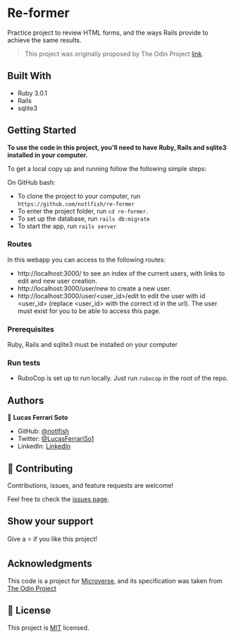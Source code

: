 # Re-former

Practice project to review HTML forms, and the ways Rails provide to achieve the same results.

> This project was originally proposed by The Odin Project [link](https://www.theodinproject.com/paths/full-stack-ruby-on-rails/courses/ruby-on-rails/lessons/forms).

## Built With

- Ruby 3.0.1
- Rails
- sqlite3


## Getting Started

**To use the code in this project, you'll need to have Ruby, Rails and sqlite3 installed in your computer.**

To get a local copy up and running follow the following simple steps:

On GitHub bash:

  - To clone the project to your computer, run `https://github.com/notlfish/re-former`
  - To enter the project folder, run `cd re-former`.
  - To set up the database, run `rails db:migrate`
  - To start the app, run `rails server`

### Routes
In this webapp you can access to the following routes:
- http://localhost:3000/ to see an index of the current users, with links to edit and new user creation.
- http://localhost:3000/user/new to create a new user.
- http://localhost:3000/user/<user_id>/edit to edit the user with id <user_id>
(replace <user_id> with the correct id in the url). The user must exist for you to be able to access this page.

### Prerequisites

Ruby, Rails and sqlite3 must be installed on your computer

### Run tests

- RuboCop is set up to run locally. Just run `rubocop` in the root of the repo.

## Authors

👤 **Lucas Ferrari Soto**

- GitHub: [@notlfish](https://github.com/notlfish)
- Twitter: [@LucasFerrariSo1](https://twitter.com/LucasFerrariSo1)
- LinkedIn: [LinkedIn](https://www.linkedin.com/in/lucas-mauricio-ferrari-soto-472a3515a/)

## 🤝 Contributing

Contributions, issues, and feature requests are welcome!

Feel free to check the [issues page](https://github.com/notlfish/ruby-bubble-sort/issues).

## Show your support

Give a ⭐️ if you like this project!

## Acknowledgments

This code is a project for [Microverse](https://www.microverse.org/), and its specification was taken from [The Odin Project](https://www.theodinproject.com/home)

## 📝 License

This project is [MIT](./LICENSE) licensed.
